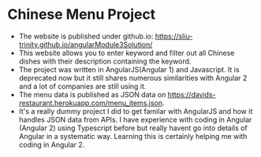 # Chinese Menu Project
* The website is published under github.io: https://sliu-trinity.github.io/angularModule3Solution/
* This website allows you to enter keyword and filter out all Chinese dishes with their description containing the keyword. 
* The project was written in AngularJS(Angular 1) and Javascript. It is deprecated now but it still shares numerous similarities with Angular 2 and a lot of companies are still using it.
* The menu data is published as JSON data on https://davids-restaurant.herokuapp.com/menu_items.json. 
* It's a really dummy project I did to get familar with AngularJS and how it handles JSON data from APIs. I have experience with coding in Angular (Angular 2)
using Typescript before but really havent go into details of Angular in a systematic way. Learning this is certainly helping me 
with coding in Angular 2.
